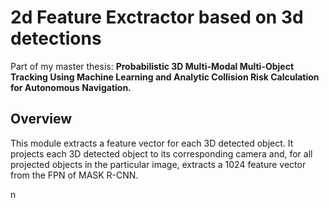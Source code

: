 # 2d Feature Exctractor based on 3d detections
Part of my master thesis: **Probabilistic 3D Multi-Modal Multi-Object Tracking Using Machine Learning and Analytic Collision Risk Calculation for Autonomous Navigation.**
## Overview
This module extracts a feature vector for each 3D detected object. It projects each 3D detected object to its corresponding camera and, for all projected objects in the particular image, extracts a 1024 feature vector from the FPN of MASK R-CNN.

n
